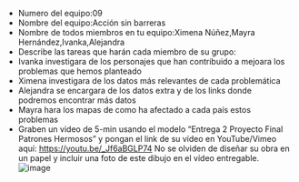 - Numero del equipo:09
- Nombre del equipo:Acción sin barreras 
- Nombre de todos miembros en tu equipo:Ximena Núñez,Mayra Hernández,Ivanka,Alejandra 
- Describe las tareas que harán cada miembro de su grupo:
- Ivanka investigara de los personajes que han contribuido a mejoara los problemas que hemos planteado 
- Ximena investigara de los datos más relevantes de cada problemática 
- Alejandra se encargara de los datos extra y de los links donde podremos encontrar más datos 
- Mayra hara los mapas de como ha afectado a cada país estos problemas
- Graben un video de 5-min usando el modelo “Entrega 2 Proyecto Final Patrones Hermosos” y pongan el link de su vídeo en YouTube/Vimeo aquí:
https://youtu.be/_Jf6aBGLP74 
No se olviden de diseñar su obra en un papel y incluir una foto de este dibujo en el vídeo entregable.
![image](https://user-images.githubusercontent.com/85316483/121823031-428af480-cc68-11eb-874b-3edd057ebded.png)


